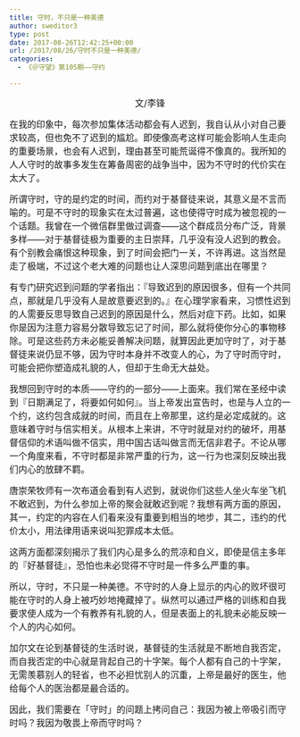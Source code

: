 ```yaml
---
title: 守时，不只是一种美德
author: sweditor3
type: post
date: 2017-08-26T12:42:25+00:00
url: /2017/08/26/守时不只是一种美德/
categories:
  - 《＠守望》第105期——守约

---
```

<p style="text-align: center;">
  <span style="font-size: 12pt;">文/李锋</span>
</p>

<span style="font-size: 12pt;">在我的印象中，每次参加集体活动都会有人迟到，我自认从小对自己要求较高，但也免不了迟到的尴尬。即使像高考这样可能会影响人生走向的重要场景，也会有人迟到，理由甚至可能荒诞得不像真的。我所知的人人守时的故事多发生在筹备周密的战争当中，因为不守时的代价实在太大了。</span>

<span style="font-size: 12pt;">所谓守时，守的是约定的时间，而约对于基督徒来说，其意义是不言而喻的。可是不守时的现象实在太过普遍，这也使得守时成为被忽视的一个话题。我曾在一个微信群里做过调查——这个群成员分布广泛，背景多样——对于基督徒极为重要的主日崇拜，几乎没有没人迟到的教会。有个别教会痛恨这种现象，到了时间会把门一关，不许再进。这当然是走了极端，不过这个老大难的问题也让人深思问题到底出在哪里？</span>

<span style="font-size: 12pt;">有专门研究迟到问题的学者指出：『导致迟到的原因很多，但有一个共同点，那就是几乎没有人是故意要迟到的。』在心理学家看来，习惯性迟到的人需要反思导致自己迟到的原因是什么，然后对症下药。比如，如果你是因为注意力容易分散导致忘记了时间，那么就将使你分心的事物移除。可是这些药方未必能妥善解决问题，就算因此更加守时了，对于基督徒来说仍显不够，因为守时本身并不改变人的心，为了守时而守时，可能会把你塑造成礼貌的人，但却于生命无大益处。</span>

<span style="font-size: 12pt;">我想回到守时的本质——守约的一部分——上面来。我们常在圣经中读到『日期满足了，将要如何如何』。当上帝发出宣告时，也是与人立的一个约，这约包含成就的时间，而且在上帝那里，这约是必定成就的。这意味着守时与信实相关。从根本上来讲，不守时就是对约的破坏，用基督信仰的术语叫做不信实，用中国古话叫做言而无信非君子。不论从哪一个角度来看，不守时都是非常严重的行为，这一行为也深刻反映出我们内心的放肆不羁。</span>

<span style="font-size: 12pt;">唐崇荣牧师有一次布道会看到有人迟到，就说你们这些人坐火车坐飞机不敢迟到，为什么参加上帝的聚会就敢迟到呢？我想有两方面的原因，其一，约定的内容在人们看来没有重要到相当的地步，其二，违约的代价太小，用法律用语来说叫犯罪成本太低。</span>

<span style="font-size: 12pt;">这两方面都深刻揭示了我们内心是多么的荒凉和自义，即使是信主多年的『好基督徒』，恐怕也未必觉得不守时是一件多么严重的事。</span>

<span style="font-size: 12pt;">所以，守时，不只是一种美德。不守时的人身上显示的内心的败坏很可能在守时的人身上被巧妙地掩藏掉了。纵然可以通过严格的训练和自我要求使人成为一个有教养有礼貌的人，但是表面上的礼貌未必能反映一个人的内心如何。</span>

<span style="font-size: 12pt;">加尔文在论到基督徒的生活时说，基督徒的生活就是不断地自我否定，而自我否定的中心就是背起自己的十字架。每个人都有自己的十字架，无需羡慕别人的轻省，也不必担忧别人的沉重，上帝是最好的医生，他给每个人的医治都是最合适的。</span>

<span style="font-size: 12pt;">因此，我们需要在「守时」的问题上拷问自己：我因为被上帝吸引而守时吗？我因为敬畏上帝而守时吗？</span>

&nbsp;